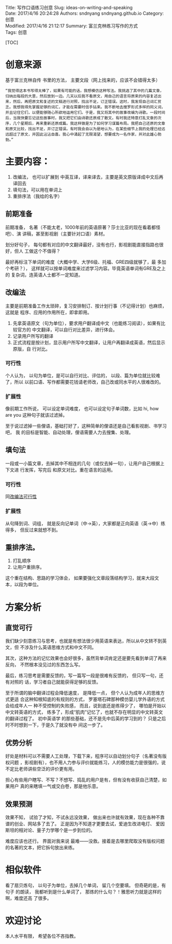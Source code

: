 Title: 写作口语练习创意
Slug: ideas-on-writing-and-speaking   
Date: 2017/4/16 20:24:28
Authors: sndnyang sndnyang.github.io
Category: 创意  
Modified: 2017/4/16 21:12:17
Summary: 富兰克林练习写作的方式  
Tags: 创意  

[TOC]

# 创意来源

基于富兰克林自传 书里的方法， 主要文段（网上找来的，应该不会错得太多）

    “我觉得这本书写得太棒了，如果有可能的话，我想模仿这种写法。我挑选了其中的几篇文章，归纳出每段的大意，然后放到一边。几天以后我不看原文，用自己的语言将原来的内容复述出来，然后，再把原文和复述的文稿进行对照，找出不足，订正错误。这时，我发现自己词汇贫乏。我想我得先掌握足够的词汇，才能在需要时信手拈来。我不断地去搜罗形式多样的同义词，并且记住它们，以便能够随心所欲地运用它们。于是，我又将其中的故事改编为诗歌。一段时间后，当我快要忘记这些故事时，我又把它们由诗歌还原成了散文。有时我还特意打乱文章的次序，几个星期后，再来重新还原成篇。我这样做是为了如何学习谋篇布局。我把自己还原的文章和原文比较，找出不足，并订正错误。有时我会自以为是地认为，在某些细节上我的处理已经远远超过了原文，并因此沾沾自喜。我心中涌起了无限渴望，想要成为一名作家，并对此雄心勃勃。”

# 主要内容：

1. 改编法， 也可以扩展到 中英互译，译来译去，主要是英文原版译成中文后再译回去
2. 填句法，可以用在单词上
3. 重排序法（我给的名字）

## 前期准备

前期准备， 名著（不能太老，1000年前的英语原著？莎士比亚的现在看着都怪吧）、演
讲稿，甚至影视剧（主要针对口语）素材。

划分好句子， 每句都有对应的中文翻译最好，没有也行，影视剧能直接指路也很好，但人
工做这个不值得？

最好再标注下单词的难度（大概中学、大学6级、托福、GRE四级就够了，最
多加个考研？）， 这样就可以按单词难度来过滤学习内容。毕竟英语单词有GRE及之上的
复杂词，连英语人士都不一定知道。

## 改编法

主要是前期准备工作太琐碎，复习安排制订、按计划行事（不记得计划）也麻烦，这就是
程序、应用的作用所在，即拿即用。

1. 先拿英语原文（句为单位），要求用户翻译成中文（也能练习阅读），如果有比较官方的
中文翻译，可以自行对比差异，进行体会。
2. 记录用户所写的翻译
3. 正式流程是按计划，显示用户所写中文翻译，让用户再翻译成英语，然后显示原版，自
行对比。

### 可行性

个人认为， 以句为单位，是可以自行对比、评估的， 以段、篇为单位就比较难了，所以
以前口语、写作都需要花钱请老师改，自己改或同水平的人很难改的。

### 扩展性

像前期工作所说， 可以设定单词难度， 也可以设定句子单词数，比如 hi, how are you
这种句子就该过滤掉。

至于说过滤掉一些俚语，基础打好了，这种简单的俚语还是自己看影视剧、书学习吧， 我
的目标是智能、自动处理，俚语需要人力去搜集、处理。

## 填句法

一段或一小篇文章，去掉其中不相连的几句（或仅去掉一句），让用户自己根据上下文进
行发挥，写完后
和原文对比。重在语言的运用。

### 可行性

同[改编法可行性](#_5.html)

### 扩展性

从句降到词、词组， 就是反向记单词（中->英），大家都是正向英语（英->中）练得多，
但反过来就想不到。

## 重排序法。

1. 打乱顺序
2. 让用户重排序。

这个重在结构、思路的学习体会， 如果要强化文章段落结构学习，就来大段文本，以段为单位。

# 方案分析

## 直觉可行

我们缺少刻意练习与思考，也就是有想法很少用英语来表达，所以从中文转不到英文，但
不涉及什么英语思维方式和中文不同。

其次，这种方法的记忆效果也会好很多，虽然背单词肯定还是要先看到单词了再来反向，
不然根本没见过的东西怎么写。

最后，练习思考是需要反馈的，写一篇写一段是很难有反馈的， 但只写一句，还有对照的
话，学习者自己就能获得足够的反馈。

至于所谓的脑中翻译过程会降低速度， 是降低一点， 但个人认为成年人的思维方式更适
合这种知根知底的有规则的方式， 罗塞塔石碑那种模仿婴儿学外语的方式 会给成年人一
种不受控制的失败感， 而且，说到底还是练得少了， 哪怕是开始以中文转英语的方式，
练多了，形成“肌肉”记忆了，也就不存在明显的中文转英文的翻译过程了。 初中英语学
的那些基础，还不是先中后英的学习到的？ 只是之后时不时想到一下，于是久了就没有中
间这一步了。


## 优势分析

好处是材料可以不需要人工处理，下载下来，程序可以自动划分句子（名著没有版权问题
，影视剧有），也不用人力参与评价就能练习，人的模仿能力是很强的，说不定比老师讲些空泛的评价更有用。

担心有些用户瞎写、不写？不想写、捣乱的用户是有，但有没有收获自己清楚，如果用户
真的来瞎填一气或交白卷，那是他乐意。

## 效果预测

效果不知， 试验了才知，不试永远没效果， 做出来也许就有效果，现在各种不靠谱的创业、网站多了去了。
正是因为不知道才更要去试，爱迪生改进电灯、 爱因斯坦的相对论、量子力学哪个是一步到位的。

难度应该也还行。 界面对我来说 最难——没救。接着是去哪里爬取没有版权问题的名著的文本，把它拆句放出来练。

# 相似软件

看了扇贝炼句， 以句子为单位，去掉几个单词， 留几个空要填。 但奇葩的是，有句子
的朗读， 我都听到是什么单词了， 那炼的什么句？！雅思听力就是这样的啊，难度还高
了很多。

# 欢迎讨论

本人水平有限， 希望各位不吝指教。
